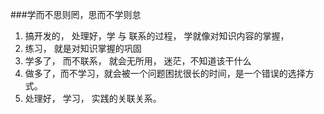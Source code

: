 ###学而不思则罔，思而不学则怠
1.	搞开发的， 处理好，学 与 联系的过程， 学就像对知识内容的掌握， 
2.	练习， 就是对知识掌握的巩固
3.	学多了， 而不联系， 就会无所用， 迷茫，不知道该干什么
4.	做多了，而不学习，就会被一个问题困扰很长的时间，是一个错误的选择方式。
5.	处理好， 学习， 实践的关联关系。